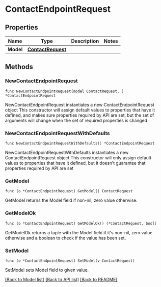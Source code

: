 # ContactEndpointRequest

## Properties

Name | Type | Description | Notes
------------ | ------------- | ------------- | -------------
**Model** | [**ContactRequest**](ContactRequest.md) |  | 

## Methods

### NewContactEndpointRequest

`func NewContactEndpointRequest(model ContactRequest, ) *ContactEndpointRequest`

NewContactEndpointRequest instantiates a new ContactEndpointRequest object
This constructor will assign default values to properties that have it defined,
and makes sure properties required by API are set, but the set of arguments
will change when the set of required properties is changed

### NewContactEndpointRequestWithDefaults

`func NewContactEndpointRequestWithDefaults() *ContactEndpointRequest`

NewContactEndpointRequestWithDefaults instantiates a new ContactEndpointRequest object
This constructor will only assign default values to properties that have it defined,
but it doesn't guarantee that properties required by API are set

### GetModel

`func (o *ContactEndpointRequest) GetModel() ContactRequest`

GetModel returns the Model field if non-nil, zero value otherwise.

### GetModelOk

`func (o *ContactEndpointRequest) GetModelOk() (*ContactRequest, bool)`

GetModelOk returns a tuple with the Model field if it's non-nil, zero value otherwise
and a boolean to check if the value has been set.

### SetModel

`func (o *ContactEndpointRequest) SetModel(v ContactRequest)`

SetModel sets Model field to given value.



[[Back to Model list]](../README.md#documentation-for-models) [[Back to API list]](../README.md#documentation-for-api-endpoints) [[Back to README]](../README.md)


